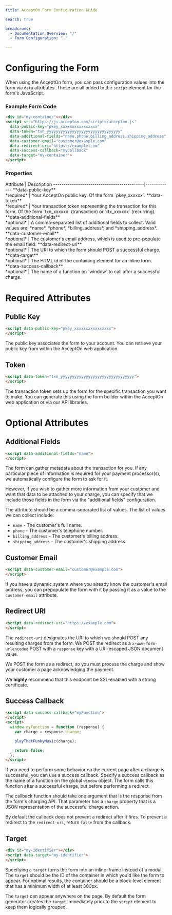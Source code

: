 ```yaml
---
title: AcceptOn Form Configuration Guide

search: true

breadcrums:
  - Documentation Overview: "/"
  - Form Configuration: "."

---
```


# Configuring the Form

When using the AcceptOn form, you can pass configuration values into the form
via `data` attributes. These are all added to the `script` element for the
form's JavaScript.


### Example Form Code

```html
<div id="my-container"></div>
<script src="https://js.accepton.com/scripts/accepton.js"
  data-public-key="pkey_xxxxxxxxxxxxxxxx"
  data-token="txn_yyyyyyyyyyyyyyyyyyyyyyyyyyyyyyyy"
  data-additional-fields="name,phone,billing_address,shipping_address"
  data-customer-email="customer@example.com"
  data-redirect-uri="https://example.com"
  data-success-callback="myCallback"
  data-target="my-container">
</script>
```

### Properties
<div class='object-desc-attr'></div>
 Attribute                                  | Description
--------------------------------------------|-------------
 **data-public-key** <br> *required*        | Your AcceptOn public key. Of the form `pkey_xxxxxx`.
 **data-token** <br> *required*             | Your transaction token representing the transaction for this form. Of the form `txn_xxxxxx` (transaction) or `rtx_xxxxxx` (recurring).
 **data-additional-fields** <br> *optional* | A comma-separated list of additional fields to collect. Valid values are: *name*, *phone*, *billing_address*, and *shipping_address*.
 **data-customer-email** <br> *optional*    | The customer's email address, which is used to pre-populate the email field.
 **data-redirect-uri** <br> *optional*      | The URI to which the form should POST a successful charge.
 **data-target** <br> *optional*            | The HTML id of the containing element for an inline form.
 **data-success-callback** <br> *optional*  | The name of a function on `window` to call after a successful charge.

# Required Attributes

## Public Key

```html
<script data-public-key="pkey_xxxxxxxxxxxxxxxx">
</script>
```

The public key associates the form to your account. You can retrieve your
public key from within the AcceptOn web application.

## Token

```html
<script data-token="txn_yyyyyyyyyyyyyyyyyyyyyyyyyyyyyyyy">
</script>
```

The transaction token sets up the form for the specific transaction you want to
make. You can generate this using the form builder within the AcceptOn web
application or via our API libraries.

# Optional Attributes

## Additional Fields

```html
<script data-additional-fields="name">
</script>
```

The form can gather metadata about the transaction for you. If any particular
piece of information is required for your payment processor(s), we
automatically configure the form to ask for it.

However, if you wish to gather more information from your customer and want
that data to be attached to your charge, you can specify that we include those
fields in the form via the "additional fields" configuration.

The attribute should be a comma-separated list of values. The list of values we
can collect include:

* `name` - The customer's full name.
* `phone` - The customer's telephone number.
* `billing_address` - The customer's billing address.
* `shipping_address` - The customer's shipping address.

## Customer Email

```html
<script data-customer-email="customer@example.com">
</script>
```

If you have a dynamic system where you already know the customer's email
address, you can prepopulate the form with it by passing it as a value to the
`customer-email` attribute.

## Redirect URI

```html
<script data-redirect-uri="https://example.com">
</script>
```

The `redirect-uri` designates the URI to which we should POST any resulting
charges from the form. We POST the redirect as a `x-www-form-urlencoded` POST
with a `response` key with a URI-escaped JSON document value.

We POST the form as a redirect, so you must process the charge and show your
customer a page acknowledging the payment.

We **highly** recommend that this endpoint be SSL-enabled with a strong
certificate.

## Success Callback

```html
<script data-success-callback="myFunction">
</script>
<script>
  window.myFunction = function (response) {
    var charge = response.charge;

    playThatFunkyMusic(charge);

    return false;
  };
</script>
```

If you need to perform some behavior on the current page after a charge is
successful, you can use a success callback. Specify a success callback as the
name of a function on the global `window` object. The form calls this function
after a successful charge, but before performing a redirect.

The callback function should take one argument that is the response from the
form's charging API. That parameter has a `charge` property that is a JSON
representation of the successful charge action.

By default the callback does not prevent a redirect after it fires. To prevent
a redirect to the `redirect-uri`, return `false` from the callback.

## Target

```html
<div id="my-identifier"></div>
<script data-target="my-identifier">
</script>
```

Specifying a `target` turns the form into an inline iframe instead of a modal.
The `target` should be the ID of the container in which you'd like the form to
appear. For optimal results, the container should be a block-level element that
has a minimum width of at least 300px.

The `target` can appear anywhere on the page. By default the form generator
creates the `target` immediately prior to the `script` element to keep them
logically grouped.
